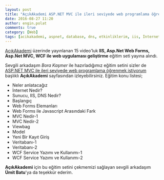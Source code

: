 ```yaml
---
layout: post
title: "AçıkAkademi ASP.NET MVC ile ileri seviyede web programlama öğrenmek istiyorum eğitimi 2016"
date: 2016-08-27 11:20
author: engin.polat
comments: true
category: [Web]
tags: [acikakademi, aspnet, database, dns, etkinliklerim, iis, İnternet, javascript, model, mvc, server, veritabanı, video, viewbag, wcf, web, webforms]
---
```

<a href="http://www.acikakademi.com/" target="_blank" rel="noopener">AçıkAkademi</a> üzerinde yayınlanan 15 video'luk **IIS, Asp.Net Web Forms, Asp.Net MVC, WCF ile web uygulaması geliştirme** eğitim seti yayına alındı.

Sevgili arkadaşım *Bora Kaşmer* ile hazırladığımız eğitim setini sizler de <a href="https://www.acikakademi.com/portal/egitimler/aspnet-mvc-ile-ileri-seviyede-web-programlama.aspx" target="_blank" rel="noopener">ASP.NET MVC ile ileri seviyede web programlama öğrenmek istiyorum</a> başlıklı **AçıkAkademi** sayfasından izleyebilirsiniz. Eğitim konu listesi;

*   Neler anlatacağız
*   İnternet Nedir?
*   Sunucu, IIS, DNS Nedir?
*   Başlangıç
*   Web Forms Elemanları
*   Web Forms ile Javascript Arasındaki Fark
*   MVC Nedir-1
*   MVC Nedir-2
*   Viewbag
*   Model
*   Yeni Bir Kayıt Giriş
*   Veritabanı-1
*   Veritabanı-2
*   WCF Service Yazımı ve Kullanımı-1
*   WCF Service Yazımı ve Kullanımı-2

**AçıkAkademi** için bu eğitim setini çekmemizi sağlayan sevgili arkadaşım **Ümit Batu**'ya da teşekkür ederim.